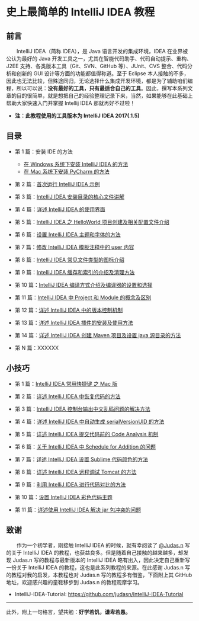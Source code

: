 # 史上最简单的 IntelliJ IDEA 教程

## 前言

　　IntelliJ IDEA（简称 IDEA），是 Java 语言开发的集成环境，IDEA 在业界被公认为最好的 Java 开发工具之一，尤其在智能代码助手、代码自动提示、重构、J2EE 支持、各类版本工具（Git、SVN、GitHub 等）、JUnit、CVS 整合、代码分析和创新的 GUI 设计等方面的功能都值得称道。至于 Eclipse 本人接触的不多，因此也无法比较，但殊途同归，无论选择什么集成开发环境，都是为了辅助咱们编程，所以可以说：**没有最好的工具，只有最适合自己的工具**。因此，撰写本系列文章的目的很简单，就是想把自己的经验整理记录下来，当然，如果能够在此基础上帮助大家快速入门并掌握 Intellij IDEA 那就再好不过啦！
  
- **注：此教程使用的工具版本为 IntelliJ IDEA 2017(.1.5)**


## 目录

- 第 1 篇：安装 IDE 的方法

  - [在 Windows 系统下安装 IntelliJ IDEA 的方法](https://github.com/guobinhit/intellij-idea-tutorial/blob/master/articles/install-intellij-idea-on-windows.md)
  - [在 Mac 系统下安装 PyCharm 的方法](https://github.com/guobinhit/intellij-idea-tutorial/blob/master/articles/pycharm.md)

- 第 2 篇：[首次运行 IntelliJ IDEA 示例](https://github.com/guobinhit/intellij-idea-tutorial/blob/master/articles/first-run-idea.md)

- 第 3 篇：[IntelliJ IDEA 安装目录的核心文件讲解](https://github.com/guobinhit/intellij-idea-tutorial/blob/master/articles/core-file-talk.md)

- 第 4 篇：[详述 IntelliJ IDEA 的使用界面](https://github.com/guobinhit/intellij-idea-tutorial/blob/master/articles/use-face.md)

- 第 5 篇：[IntelliJ IDEA 之 HelloWorld 项目创建及相关配置文件介绍](https://github.com/guobinhit/intellij-idea-tutorial/blob/master/articles/hello-world.md)

- 第 6 篇：[设置 IntelliJ IDEA 主题和字体的方法](https://github.com/guobinhit/intellij-idea-tutorial/blob/master/articles/theme-and-font.md)

- 第 7 篇：[修改 IntelliJ IDEA 模板注释中的 user 内容](https://github.com/guobinhit/intellij-idea-tutorial/blob/master/articles/modify-user-template.md)

- 第 8 篇：[IntelliJ IDEA 常见文件类型的图标介绍](https://github.com/guobinhit/intellij-idea-tutorial/blob/master/articles/idea-icon.md)

- 第 9 篇：[IntelliJ IDEA 缓存和索引的介绍及清理方法](https://github.com/guobinhit/intellij-idea-tutorial/blob/master/articles/index-and-cache.md)

- 第 10 篇：[IntelliJ IDEA 编译方式介绍及编译器的设置和选择](https://github.com/guobinhit/intellij-idea-tutorial/blob/master/articles/compile-method.md)

- 第 11 篇：[IntelliJ IDEA 中 Project 和 Module 的概念及区别](https://github.com/guobinhit/intellij-idea-tutorial/blob/master/articles/project-module.md)

- 第 12 篇：[详述 IntelliJ IDEA 中的版本控制机制](https://github.com/guobinhit/intellij-idea-tutorial/blob/master/articles/version-control-one.md)

- 第 13 篇：[详述 IntelliJ IDEA 插件的安装及使用方法](https://github.com/guobinhit/intellij-idea-tutorial/blob/master/articles/plugins.md)

- 第 14 篇：[详述 IntelliJ IDEA 创建 Maven 项目及设置 java 源目录的方法](https://github.com/guobinhit/intellij-idea-tutorial/blob/master/articles/maven.md)

- 第 N 篇：XXXXXX

## 小技巧

- 第 1 篇：[IntelliJ IDEA 常用快捷键 之 Mac 版](https://github.com/guobinhit/intellij-idea-tutorial/blob/master/articles/keymap-mac.md)

- 第 2 篇：[详述 IntelliJ IDEA 中恢复代码的方法](https://github.com/guobinhit/intellij-idea-tutorial/blob/master/articles/recovery-code.md)

- 第 3 篇：[IntelliJ IDEA 控制台输出中文乱码问题的解决方法](https://github.com/guobinhit/intellij-idea-tutorial/blob/master/articles/solve-garbled-questions.md)

- 第 4 篇：[详述 IntelliJ IDEA 中自动生成 serialVersionUID 的方法](https://github.com/guobinhit/intellij-idea-tutorial/blob/master/articles/serialVersionUID.md)

- 第 5 篇：[详述 IntelliJ IDEA 提交代码前的 Code Analysis 机制](https://github.com/guobinhit/intellij-idea-tutorial/blob/master/articles/code-analysis.md)

- 第 6 篇：[关于 IntelliJ IDEA 中 Schedule for Addition 的问题](https://github.com/guobinhit/intellij-idea-tutorial/blob/master/articles/schedule.md)

- 第 7 篇：[详述 IntelliJ IDEA 设置 Sublime 代码颜色的方法](https://github.com/guobinhit/intellij-idea-tutorial/blob/master/articles/code-color.md)

- 第 8 篇：[详述 IntelliJ IDEA 远程调试 Tomcat 的方法](https://github.com/guobinhit/intellij-idea-tutorial/blob/master/articles/remote.md)

- 第 9 篇：[利用 IntelliJ IDEA 进行代码对比的方法](https://github.com/guobinhit/intellij-idea-tutorial/blob/master/articles/compare-code.md)

- 第 10 篇：[设置 IntelliJ IDEA 彩色代码主题](https://github.com/guobinhit/intellij-idea-tutorial/blob/master/articles/color-code.md)

- 第 11 篇：[详述使用 IntelliJ IDEA 解决 jar 包冲突的问题](https://github.com/guobinhit/intellij-idea-tutorial/blob/master/articles/conflict-jar.md)

## 致谢

　　作为一个初学者，刚接触 IntelliJ IDEA 的时候，就有幸阅读了 [@Judas.n](https://github.com/judasn) 写的关于 IntelliJ IDEA 的教程，也获益良多。但是随着自己接触的越来越多，却发现 Judas.n 写的教程与最新版本的 IntelliJ IDEA 略有出入，因此决定自己重新写一份关于 IntelliJ IDEA 的教程，这也是此系列教程的来源。在此感谢 Judas.n 写的教程对我的启发，本教程也对 Judas.n 写的教程多有借鉴，下面附上其 GitHub 地址，欢迎感兴趣的童鞋移步到 Judas.n 的教程观摩学习。

- IntelliJ-IDEA-Tutorial: https://github.com/judasn/IntelliJ-IDEA-Tutorial 


----------
此外，附上一句格言，望共勉：**好学若饥，谦卑若愚。**


